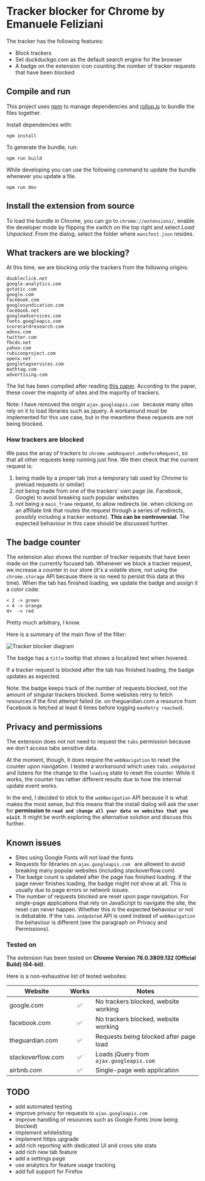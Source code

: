 # Tracker blocker for Chrome by Emanuele Feliziani

The tracker has the following features:

- Block trackers
- Set duckduckgo.com as the default search engine for the browser
- A badge on the extension icon counting the number of tracker requests that have been blocked

## Compile and run
This project uses [npm](https://www.npmjs.com) to manage dependencies and [rollup.js](https://rollupjs.org/guide/en/) to bundle the files together.

Install dependencies with:

    npm install

To generate the bundle, run:

    npm run build

While developing you can use the following command to update the bundle whenever you update a file.

    npm run dev

## Install the extension from source
To load the bundle in Chrome, you can go to `chrome://extensions/`, enable the developer mode by flipping the switch on the top right and select _Load Unpacked_. From the dialog, select the folder where `manifest.json` resides.

## What trackers are we blocking?
At this time, we are blocking only the trackers from the following origins:

    doubleclick.net
    google-analytics.com
    gstatic.com
    google.com
    facebook.com
    googlesyndication.com
    facebook.net
    googleadservices.com
    fonts.googleapis.com
    scorecardresearch.com
    adnxs.com
    twitter.com
    fbcdn.net
    yahoo.com
    rubiconproject.com
    openx.net
    googletagservices.com
    mathtag.com
    advertising.com 

The list has been compiled after reading [this paper](http://randomwalker.info/publications/OpenWPM_1_million_site_tracking_measurement.pdf). According to the paper, these cover the majority of sites and the majority of trackers.

Note: I have removed the origin `ajax.googleapis.com ` because many sites rely on it to load libraries such as jquery. A workaround must be implemented for this use case, but in the meantime these requests are not being blocked.

### How trackers are blocked
We pass the array of trackers to `chrome.webRequest.onBeforeRequest`, so that all other requests keep running just fine. We then check that the current request is:

1. being made by a proper tab (not a temporary tab used by Chrome to preload requests or similar)
2. not being made from one of the trackers' own page (ie. Facebook, Google) to avoid breaking such popular websites
3. not being a `main_frame` request, to allow redirects (ie. when clicking on an affiliate link that routes the request through a series of redirects, possibly including a tracker website). **This can be controversial.** The expected behaviour in this case should be discussed further.

## The badge counter
The extension also shows the number of tracker requests that have been made on the currently focused tab. Whenever we block a tracker request, we increase a counter in our store (it's a volatile store, not using the `chrome.storage` API because there is no need to persist this data at this time). When the tab has finished loading, we update the badge and assign it a color code:

    < 2 -> green
    < 4 -> orange
    4+  -> red

Pretty much arbitrary, I know.

Here is a summary of the main flow of the filter:

![Tracker blocker diagram](https://emanuelefeliziani.s3.amazonaws.com/tracker-blocker-diagram.png)

The badge has a `title` tooltip that shows a localized text when hovered.

If a tracker request is blocked after the tab has finished loading, the badge updates as expected.

Note: the badge keeps track of the number of requests blocked, not the amount of singular trackers blocked. Some websites retry to fetch resources if the first attempt failed (ie. on theguardian.com a resource from Facebook is fetched at least 6 times before logging `maxRetry reached`).

## Privacy and permissions
The extension does not not need to request the `tabs` permission because we don't access tabs sensitive data.

At the moment, though, it does require the `webNavigation` to reset the counter upon navigation. I tested a workaround which uses `tabs.onUpdated` and listens for the change to the `loading` state to reset the counter. While it works, the counter has rather different results due to how the internal update event works.

In the end, I decided to stick to the `webNavigation` API because it is what makes the most sense, but this means that the install dialog will ask the user for **permission to `read and change all your data on websites that you visit`**. It might be worth exploring the alternative solution and discuss this further.

## Known issues
- Sites using Google Fonts will not load the fonts
- Requests for libraries on `ajax.googleapis.com ` are allowed to avoid breaking many popular websites (including stackoverflow.com)
- The badge count is updated after the page has finished loading. If the page never finishes loading, the badge might not show at all. This is usually due to page errors or network issues.
- The number of requests blocked are reset upon page navigation. For single-page applications that rely on JavaScript to navigate the site, the reset can never happen. Whether this is the expected behaviour or not is debatable. If the `tabs.onUpdated` API is used instead of `webNavigation` the behaviour is different (see the paragraph on Privacy and Permissions).

### Tested on
The extension has been tested on **Chrome Version 76.0.3809.132 (Official Build) (64-bit)**.

Here is a non-exhaustive list of tested websites: 

| Website            | Works  | Notes                    |
|--------------------|:------:|--------------------------|
|google.com          |   ✅   |No trackers blocked, website working |
|facebook.com        |   ✅   |No trackers blocked, website working |
|theguardian.com     |   ✅   |Requests being blocked after page load |
|stackoverflow.com   |   ✅   |Loads jQuery from `ajax.googleapis.com ` |
|airbnb.com          |   ✅   |Single-page web application |

## TODO

- add automated testing
- improve privacy for requests to `ajax.googleapis.com `
- improve handling of resources such as Google Fonts (now being blocked)
- implement whitelisting
- implement https upgrade
- add rich reporting with dedicated UI and cross site stats
- add rich new tab feature
- add a settings page
- use analytics for feature usage tracking
- add full support for Firefox
